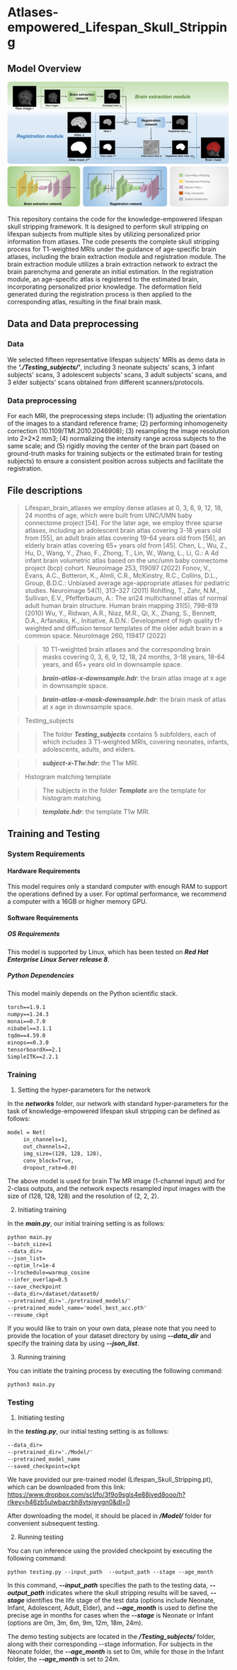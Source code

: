 # Atlases-empowered_Lifespan_Skull_Stripping

## Model Overview

![image](https://github.com/DBC-Lab/Atlases-empowered_Lifespan_Skull_Stripping/blob/main/Fig_S2.png)

This repository contains the code for the knowledge-empowered lifespan skull stripping framework. It is designed to perform skull stripping on lifespan subjects from multiple sites by utilizing personalized prior information from atlases. The code presents the complete skull stripping process for T1-weighted MRIs under the guidance of age-specific brain atlases, including the brain extraction module and registration module. The brain extraction module utilizes a brain extraction network to extract the brain parenchyma and generate an initial estimation. In the registration module, an age-specific atlas is registered to the estimated brain, incorporating personalized prior knowledge. The deformation field generated during the registration process is then applied to the corresponding atlas, resulting in the final brain mask.

## Data and Data preprocessing
### Data
We selected fifteen representative lifespan subjects' MRIs as demo data in the ***'./Testing_subjects/'***, including 3 neonate subjects' scans, 3 infant subjects' scans, 3 adolescent subjects' scans, 3 adult subjects' scans, and 3 elder subjects' scans obtained from different scanners/protocols.
    

### Data preprocessing
For each MRI, the preprocessing steps include:  (1) adjusting the orientation of the images to a standard reference frame; (2) performing inhomogeneity correction (10.1109/TMI.2010.2046908); (3) resampling the image resolution into 2×2×2 mm3; (4) normalizing the intensity range across subjects to the same scale; and (5) rigidly moving the center of the brain part (based on ground-truth masks for training subjects or the estimated brain for testing subjects) to ensure a consistent position across subjects and facilitate the registration.


## File descriptions
> Lifespan_brain_atlases
> we employ dense atlases at 0, 3, 6, 9, 12, 18, 24 months of age, which were built from UNC/UMN baby connectome project [54]. For the later age, we employ three sparse atlases, including an adolescent brain atlas covering 3-18 years old from [55], an adult brain atlas covering 19-64 years old from [56], an elderly brain atlas covering 65+ years old from [45].
> Chen, L., Wu, Z., Hu, D., Wang, Y., Zhao, F., Zhong, T., Lin, W., Wang, L., Li, G.: A 4d infant brain volumetric atlas based on the unc/umn baby connectome project (bcp) cohort. Neuroimage 253, 119097 (2022)
> Fonov, V., Evans, A.C., Botteron, K., Almli, C.R., McKinstry, R.C., Collins, D.L., Group, B.D.C.: Unbiased average age-appropriate atlases for pediatric studies. Neuroimage 54(1), 313–327 (2011)
> Rohlfing, T., Zahr, N.M., Sullivan, E.V., Pfefferbaum, A.: The sri24 multichannel atlas of normal adult human brain structure. Human brain mapping 31(5), 798–819 (2010)
> Wu, Y., Ridwan, A.R., Niaz, M.R., Qi, X., Zhang, S., Bennett, D.A., Arfanakis, K., Initiative, A.D.N.: Development of high quality t1-weighted and diffusion tensor templates of the older adult brain in a common space. NeuroImage 260, 119417 (2022)

>> 10 T1-weighted brain atlases and the corresponding brain masks covering 0, 3, 6, 9, 12, 18, 24 months, 3-18 years, 18-64 years, and 65+ years old in downsample space.

>> ***brain-atlas-x-downsample.hdr***: the brain atlas image at x age in downsample space.

>> ***brain-atlas-x-mask-downsample.hdr***: the brain mask of atlas at x age in downsample space.


> Testing_subjects

>> The folder ***Testing_subjects*** contains 5 subfolders, each of which includes 3 T1-weighted MRIs, covering neonates, infants, adolescents, adults, and elders.

>> ***subject-x-T1w.hdr***: the T1w MRI.

> Histogram matching template

>> The subjects in the folder ***Template*** are the template for histogram matching.

>> ***template.hdr***: the template T1w MRI.


## Training and Testing
### System Requirements
#### Hardware Requirements
This model requires only a standard computer with enough RAM to support the operations defined by a user. For optimal performance, we recommend a computer with a 16GB or higher memory GPU.

#### Software Requirements
##### OS Requirements
This model is supported by Linux, which has been tested on ***Red Hat Enterprise Linux Server release 8***.
##### Python Dependencies
This model mainly depends on the Python scientific stack.

    torch==1.9.1
    numpy==1.24.3
    monai==0.7.0
    nibabel==3.1.1
    tqdm==4.59.0
    einops==0.3.0
    tensorboardX==2.1
    SimpleITK==2.2.1 


### Training

1. Setting the hyper-parameters for the network

In the ***networks*** folder, our network with standard hyper-parameters for the task of knowledge-empowered lifespan skull stripping can be defined as follows:

   ```
   model = Net(
        in_channels=1,
        out_channels=2,
        img_size=(128, 128, 128),
        conv_block=True,
        dropout_rate=0.0)
   ```
   
The above model is used for brain T1w MR image (1-channel input) and for 2-class outputs, and the network expects resampled input images with the size of (128, 128, 128) and the resolution of (2, 2, 2). 

2. Initiating training

In the ***main.py***, our initial training setting is as follows:

   ```
   python main.py
   --batch_size=1
   --data_dir=
   --json_list=
   --optim_lr=1e-4
   --lrschedule=warmup_cosine
   --infer_overlap=0.5
   --save_checkpoint
   --data_dir=/dataset/dataset0/
   --pretrained_dir='./pretrained_models/'
   --pretrained_model_name='model_best_acc.pth'
   --resume_ckpt
   ```

If you would like to train on your own data, please note that you need to provide the location of your dataset directory by using ***--data_dir*** and specify the training data by using ***--json_list***.

3. Running training

You can initiate the training process by executing the following command:

```
python3 main.py
```

### Testing
1. Initiating testing

In the ***testing.py***, our initial testing setting is as follows:

```
--data_dir=
--pretrained_dir='./Model/'
--pretrained_model_name
--saved_checkpoint=ckpt
```
We have provided our pre-trained model (Lifespan_Skull_Stripping.pt), which can be downloaded from this link: https://www.dropbox.com/scl/fo/3f9o9sgls4e88jved8ooo/h?rlkey=h46zb5ulwbacrbh8vtsjwygn0&dl=0

After downloading the model, it should be placed in ***/Model/*** folder for convenient subsequent testing.

2. Running testing

You can run inference using the provided checkpoint by executing the following command:

```
python testing.py --input_path  --output_path --stage --age_month
```
In this command, ***--input_path*** specifies the path to the testing data, ***--output_path*** indicates where the skull stripping results will be saved, ***--stage*** identifies the life stage of the test data (options include Neonate, Infant, Adolescent, Adult, Elder), and ***--age_month*** is used to define the precise age in months for cases when the ***--stage*** is Neonate or Infant (options are 0m, 3m, 6m, 9m, 12m, 18m, 24m).

The demo testing subjects are located in the ***/Testing_subjects/*** folder, along with their corresponding --stage information. For subjects in the Neonate folder, the ***--age_month*** is set to 0m, while for those in the Infant folder, the ***--age_month*** is set to 24m.


